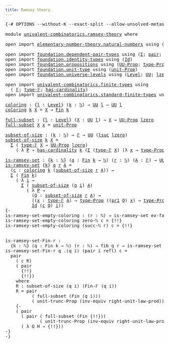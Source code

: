 ```yaml
---
title: Ramsey theory
---
```


<pre class="Agda"><a id="39" class="Symbol">{-#</a> <a id="43" class="Keyword">OPTIONS</a> <a id="51" class="Pragma">--without-K</a> <a id="63" class="Pragma">--exact-split</a> <a id="77" class="Pragma">--allow-unsolved-metas</a> <a id="100" class="Symbol">#-}</a>

<a id="105" class="Keyword">module</a> <a id="112" href="univalent-combinatorics.ramsey-theory.html" class="Module">univalent-combinatorics.ramsey-theory</a> <a id="150" class="Keyword">where</a>

<a id="157" class="Keyword">open</a> <a id="162" class="Keyword">import</a> <a id="169" href="elementary-number-theory.natural-numbers.html" class="Module">elementary-number-theory.natural-numbers</a> <a id="210" class="Keyword">using</a> <a id="216" class="Symbol">(</a><a id="217" href="elementary-number-theory.natural-numbers.html#1458" class="Datatype">ℕ</a><a id="218" class="Symbol">;</a> <a id="220" href="elementary-number-theory.natural-numbers.html#1479" class="InductiveConstructor">zero-ℕ</a><a id="226" class="Symbol">;</a> <a id="228" href="elementary-number-theory.natural-numbers.html#1492" class="InductiveConstructor">succ-ℕ</a><a id="234" class="Symbol">)</a>

<a id="237" class="Keyword">open</a> <a id="242" class="Keyword">import</a> <a id="249" href="foundation.dependent-pair-types.html" class="Module">foundation.dependent-pair-types</a> <a id="281" class="Keyword">using</a> <a id="287" class="Symbol">(</a><a id="288" href="foundation-core.dependent-pair-types.html#515" class="Record">Σ</a><a id="289" class="Symbol">;</a> <a id="291" href="foundation-core.dependent-pair-types.html#588" class="InductiveConstructor">pair</a><a id="295" class="Symbol">;</a> <a id="297" href="foundation-core.dependent-pair-types.html#605" class="Field">pr1</a><a id="300" class="Symbol">;</a> <a id="302" href="foundation-core.dependent-pair-types.html#617" class="Field">pr2</a><a id="305" class="Symbol">)</a>
<a id="307" class="Keyword">open</a> <a id="312" class="Keyword">import</a> <a id="319" href="foundation.identity-types.html" class="Module">foundation.identity-types</a> <a id="345" class="Keyword">using</a> <a id="351" class="Symbol">(</a><a id="352" href="foundation-core.identity-types.html#1767" class="Datatype">Id</a><a id="354" class="Symbol">)</a>
<a id="356" class="Keyword">open</a> <a id="361" class="Keyword">import</a> <a id="368" href="foundation.propositions.html" class="Module">foundation.propositions</a> <a id="392" class="Keyword">using</a> <a id="398" class="Symbol">(</a><a id="399" href="foundation-core.propositions.html#1393" class="Function">UU-Prop</a><a id="406" class="Symbol">;</a> <a id="408" href="foundation-core.propositions.html#1495" class="Function">type-Prop</a><a id="417" class="Symbol">)</a>
<a id="419" class="Keyword">open</a> <a id="424" class="Keyword">import</a> <a id="431" href="foundation.unit-type.html" class="Module">foundation.unit-type</a> <a id="452" class="Keyword">using</a> <a id="458" class="Symbol">(</a><a id="459" href="foundation.unit-type.html#2966" class="Function">unit-Prop</a><a id="468" class="Symbol">)</a>
<a id="470" class="Keyword">open</a> <a id="475" class="Keyword">import</a> <a id="482" href="foundation.universe-levels.html" class="Module">foundation.universe-levels</a> <a id="509" class="Keyword">using</a> <a id="515" class="Symbol">(</a><a id="516" href="Agda.Primitive.html#597" class="Postulate">Level</a><a id="521" class="Symbol">;</a> <a id="523" href="foundation-core.universe-levels.html#235" class="Primitive">UU</a><a id="525" class="Symbol">;</a> <a id="527" href="Agda.Primitive.html#764" class="Primitive">lzero</a><a id="532" class="Symbol">;</a> <a id="534" href="Agda.Primitive.html#780" class="Primitive">lsuc</a><a id="538" class="Symbol">)</a>

<a id="541" class="Keyword">open</a> <a id="546" class="Keyword">import</a> <a id="553" href="univalent-combinatorics.finite-types.html" class="Module">univalent-combinatorics.finite-types</a> <a id="590" class="Keyword">using</a>
  <a id="598" class="Symbol">(</a> <a id="600" href="univalent-combinatorics.finite-types.html#4639" class="Function">𝔽</a><a id="601" class="Symbol">;</a> <a id="603" href="univalent-combinatorics.finite-types.html#4687" class="Function">type-𝔽</a><a id="609" class="Symbol">;</a> <a id="611" href="univalent-combinatorics.finite-types.html#4976" class="Function">has-cardinality</a><a id="626" class="Symbol">)</a>
<a id="628" class="Keyword">open</a> <a id="633" class="Keyword">import</a> <a id="640" href="univalent-combinatorics.standard-finite-types.html" class="Module">univalent-combinatorics.standard-finite-types</a> <a id="686" class="Keyword">using</a> <a id="692" class="Symbol">(</a><a id="693" href="univalent-combinatorics.standard-finite-types.html#2149" class="Function">Fin</a><a id="696" class="Symbol">)</a>

<a id="coloring"></a><a id="699" href="univalent-combinatorics.ramsey-theory.html#699" class="Function">coloring</a> <a id="708" class="Symbol">:</a> <a id="710" class="Symbol">{</a><a id="711" href="univalent-combinatorics.ramsey-theory.html#711" class="Bound">l</a> <a id="713" class="Symbol">:</a> <a id="715" href="Agda.Primitive.html#597" class="Postulate">Level</a><a id="720" class="Symbol">}</a> <a id="722" class="Symbol">(</a><a id="723" href="univalent-combinatorics.ramsey-theory.html#723" class="Bound">k</a> <a id="725" class="Symbol">:</a> <a id="727" href="elementary-number-theory.natural-numbers.html#1458" class="Datatype">ℕ</a><a id="728" class="Symbol">)</a> <a id="730" class="Symbol">→</a> <a id="732" href="foundation-core.universe-levels.html#235" class="Primitive">UU</a> <a id="735" href="univalent-combinatorics.ramsey-theory.html#711" class="Bound">l</a> <a id="737" class="Symbol">→</a> <a id="739" href="foundation-core.universe-levels.html#235" class="Primitive">UU</a> <a id="742" href="univalent-combinatorics.ramsey-theory.html#711" class="Bound">l</a>
<a id="744" href="univalent-combinatorics.ramsey-theory.html#699" class="Function">coloring</a> <a id="753" href="univalent-combinatorics.ramsey-theory.html#753" class="Bound">k</a> <a id="755" href="univalent-combinatorics.ramsey-theory.html#755" class="Bound">X</a> <a id="757" class="Symbol">=</a> <a id="759" href="univalent-combinatorics.ramsey-theory.html#755" class="Bound">X</a> <a id="761" class="Symbol">→</a> <a id="763" href="univalent-combinatorics.standard-finite-types.html#2149" class="Function">Fin</a> <a id="767" href="univalent-combinatorics.ramsey-theory.html#753" class="Bound">k</a>

<a id="full-subset"></a><a id="770" href="univalent-combinatorics.ramsey-theory.html#770" class="Function">full-subset</a> <a id="782" class="Symbol">:</a> <a id="784" class="Symbol">{</a><a id="785" href="univalent-combinatorics.ramsey-theory.html#785" class="Bound">l</a> <a id="787" class="Symbol">:</a> <a id="789" href="Agda.Primitive.html#597" class="Postulate">Level</a><a id="794" class="Symbol">}</a> <a id="796" class="Symbol">(</a><a id="797" href="univalent-combinatorics.ramsey-theory.html#797" class="Bound">X</a> <a id="799" class="Symbol">:</a> <a id="801" href="foundation-core.universe-levels.html#235" class="Primitive">UU</a> <a id="804" href="univalent-combinatorics.ramsey-theory.html#785" class="Bound">l</a><a id="805" class="Symbol">)</a> <a id="807" class="Symbol">→</a> <a id="809" href="univalent-combinatorics.ramsey-theory.html#797" class="Bound">X</a> <a id="811" class="Symbol">→</a> <a id="813" href="foundation-core.propositions.html#1393" class="Function">UU-Prop</a> <a id="821" href="Agda.Primitive.html#764" class="Primitive">lzero</a>
<a id="827" href="univalent-combinatorics.ramsey-theory.html#770" class="Function">full-subset</a> <a id="839" href="univalent-combinatorics.ramsey-theory.html#839" class="Bound">X</a> <a id="841" href="univalent-combinatorics.ramsey-theory.html#841" class="Bound">x</a> <a id="843" class="Symbol">=</a> <a id="845" href="foundation.unit-type.html#2966" class="Function">unit-Prop</a>

<a id="subset-of-size"></a><a id="856" href="univalent-combinatorics.ramsey-theory.html#856" class="Function">subset-of-size</a> <a id="871" class="Symbol">:</a> <a id="873" class="Symbol">(</a><a id="874" href="univalent-combinatorics.ramsey-theory.html#874" class="Bound">k</a> <a id="876" class="Symbol">:</a> <a id="878" href="elementary-number-theory.natural-numbers.html#1458" class="Datatype">ℕ</a><a id="879" class="Symbol">)</a> <a id="881" class="Symbol">→</a> <a id="883" href="univalent-combinatorics.finite-types.html#4639" class="Function">𝔽</a> <a id="885" class="Symbol">→</a> <a id="887" href="foundation-core.universe-levels.html#235" class="Primitive">UU</a> <a id="890" class="Symbol">(</a><a id="891" href="Agda.Primitive.html#780" class="Primitive">lsuc</a> <a id="896" href="Agda.Primitive.html#764" class="Primitive">lzero</a><a id="901" class="Symbol">)</a>
<a id="903" href="univalent-combinatorics.ramsey-theory.html#856" class="Function">subset-of-size</a> <a id="918" href="univalent-combinatorics.ramsey-theory.html#918" class="Bound">k</a> <a id="920" href="univalent-combinatorics.ramsey-theory.html#920" class="Bound">X</a> <a id="922" class="Symbol">=</a>
  <a id="926" href="foundation-core.dependent-pair-types.html#515" class="Record">Σ</a> <a id="928" class="Symbol">(</a> <a id="930" href="univalent-combinatorics.finite-types.html#4687" class="Function">type-𝔽</a> <a id="937" href="univalent-combinatorics.ramsey-theory.html#920" class="Bound">X</a> <a id="939" class="Symbol">→</a> <a id="941" href="foundation-core.propositions.html#1393" class="Function">UU-Prop</a> <a id="949" href="Agda.Primitive.html#764" class="Primitive">lzero</a><a id="954" class="Symbol">)</a>
    <a id="960" class="Symbol">(</a> <a id="962" class="Symbol">λ</a> <a id="964" href="univalent-combinatorics.ramsey-theory.html#964" class="Bound">P</a> <a id="966" class="Symbol">→</a> <a id="968" href="univalent-combinatorics.finite-types.html#4976" class="Function">has-cardinality</a> <a id="984" href="univalent-combinatorics.ramsey-theory.html#918" class="Bound">k</a> <a id="986" class="Symbol">(</a><a id="987" href="foundation-core.dependent-pair-types.html#515" class="Record">Σ</a> <a id="989" class="Symbol">(</a><a id="990" href="univalent-combinatorics.finite-types.html#4687" class="Function">type-𝔽</a> <a id="997" href="univalent-combinatorics.ramsey-theory.html#920" class="Bound">X</a><a id="998" class="Symbol">)</a> <a id="1000" class="Symbol">(λ</a> <a id="1003" href="univalent-combinatorics.ramsey-theory.html#1003" class="Bound">x</a> <a id="1005" class="Symbol">→</a> <a id="1007" href="foundation-core.propositions.html#1495" class="Function">type-Prop</a> <a id="1017" class="Symbol">(</a><a id="1018" href="univalent-combinatorics.ramsey-theory.html#964" class="Bound">P</a> <a id="1020" href="univalent-combinatorics.ramsey-theory.html#1003" class="Bound">x</a><a id="1021" class="Symbol">))))</a>

<a id="is-ramsey-set"></a><a id="1027" href="univalent-combinatorics.ramsey-theory.html#1027" class="Function">is-ramsey-set</a> <a id="1041" class="Symbol">:</a> <a id="1043" class="Symbol">{</a><a id="1044" href="univalent-combinatorics.ramsey-theory.html#1044" class="Bound">k</a> <a id="1046" class="Symbol">:</a> <a id="1048" href="elementary-number-theory.natural-numbers.html#1458" class="Datatype">ℕ</a><a id="1049" class="Symbol">}</a> <a id="1051" class="Symbol">(</a><a id="1052" href="univalent-combinatorics.ramsey-theory.html#1052" class="Bound">q</a> <a id="1054" class="Symbol">:</a> <a id="1056" href="univalent-combinatorics.standard-finite-types.html#2149" class="Function">Fin</a> <a id="1060" href="univalent-combinatorics.ramsey-theory.html#1044" class="Bound">k</a> <a id="1062" class="Symbol">→</a> <a id="1064" href="elementary-number-theory.natural-numbers.html#1458" class="Datatype">ℕ</a><a id="1065" class="Symbol">)</a> <a id="1067" class="Symbol">(</a><a id="1068" href="univalent-combinatorics.ramsey-theory.html#1068" class="Bound">r</a> <a id="1070" class="Symbol">:</a> <a id="1072" href="elementary-number-theory.natural-numbers.html#1458" class="Datatype">ℕ</a><a id="1073" class="Symbol">)</a> <a id="1075" class="Symbol">(</a><a id="1076" href="univalent-combinatorics.ramsey-theory.html#1076" class="Bound">A</a> <a id="1078" class="Symbol">:</a> <a id="1080" href="univalent-combinatorics.finite-types.html#4639" class="Function">𝔽</a><a id="1081" class="Symbol">)</a> <a id="1083" class="Symbol">→</a> <a id="1085" href="foundation-core.universe-levels.html#235" class="Primitive">UU</a> <a id="1088" class="Symbol">(</a><a id="1089" href="Agda.Primitive.html#780" class="Primitive">lsuc</a> <a id="1094" href="Agda.Primitive.html#764" class="Primitive">lzero</a><a id="1099" class="Symbol">)</a>
<a id="1101" href="univalent-combinatorics.ramsey-theory.html#1027" class="Function">is-ramsey-set</a> <a id="1115" class="Symbol">{</a><a id="1116" href="univalent-combinatorics.ramsey-theory.html#1116" class="Bound">k</a><a id="1117" class="Symbol">}</a> <a id="1119" href="univalent-combinatorics.ramsey-theory.html#1119" class="Bound">q</a> <a id="1121" href="univalent-combinatorics.ramsey-theory.html#1121" class="Bound">r</a> <a id="1123" href="univalent-combinatorics.ramsey-theory.html#1123" class="Bound">A</a> <a id="1125" class="Symbol">=</a>
  <a id="1129" class="Symbol">(</a><a id="1130" href="univalent-combinatorics.ramsey-theory.html#1130" class="Bound">c</a> <a id="1132" class="Symbol">:</a> <a id="1134" href="univalent-combinatorics.ramsey-theory.html#699" class="Function">coloring</a> <a id="1143" href="univalent-combinatorics.ramsey-theory.html#1116" class="Bound">k</a> <a id="1145" class="Symbol">(</a><a id="1146" href="univalent-combinatorics.ramsey-theory.html#856" class="Function">subset-of-size</a> <a id="1161" href="univalent-combinatorics.ramsey-theory.html#1121" class="Bound">r</a> <a id="1163" href="univalent-combinatorics.ramsey-theory.html#1123" class="Bound">A</a><a id="1164" class="Symbol">))</a> <a id="1167" class="Symbol">→</a>
  <a id="1171" href="foundation-core.dependent-pair-types.html#515" class="Record">Σ</a> <a id="1173" class="Symbol">(</a> <a id="1175" href="univalent-combinatorics.standard-finite-types.html#2149" class="Function">Fin</a> <a id="1179" href="univalent-combinatorics.ramsey-theory.html#1116" class="Bound">k</a><a id="1180" class="Symbol">)</a>
    <a id="1186" class="Symbol">(</a> <a id="1188" class="Symbol">λ</a> <a id="1190" href="univalent-combinatorics.ramsey-theory.html#1190" class="Bound">i</a> <a id="1192" class="Symbol">→</a>
      <a id="1200" href="foundation-core.dependent-pair-types.html#515" class="Record">Σ</a> <a id="1202" class="Symbol">(</a> <a id="1204" href="univalent-combinatorics.ramsey-theory.html#856" class="Function">subset-of-size</a> <a id="1219" class="Symbol">(</a><a id="1220" href="univalent-combinatorics.ramsey-theory.html#1119" class="Bound">q</a> <a id="1222" href="univalent-combinatorics.ramsey-theory.html#1190" class="Bound">i</a><a id="1223" class="Symbol">)</a> <a id="1225" href="univalent-combinatorics.ramsey-theory.html#1123" class="Bound">A</a><a id="1226" class="Symbol">)</a>
        <a id="1236" class="Symbol">(</a> <a id="1238" class="Symbol">λ</a> <a id="1240" href="univalent-combinatorics.ramsey-theory.html#1240" class="Bound">P</a> <a id="1242" class="Symbol">→</a>
          <a id="1254" class="Symbol">(</a><a id="1255" href="univalent-combinatorics.ramsey-theory.html#1255" class="Bound">Q</a> <a id="1257" class="Symbol">:</a> <a id="1259" href="univalent-combinatorics.ramsey-theory.html#856" class="Function">subset-of-size</a> <a id="1274" href="univalent-combinatorics.ramsey-theory.html#1121" class="Bound">r</a> <a id="1276" href="univalent-combinatorics.ramsey-theory.html#1123" class="Bound">A</a><a id="1277" class="Symbol">)</a> <a id="1279" class="Symbol">→</a>
          <a id="1291" class="Symbol">((</a><a id="1293" href="univalent-combinatorics.ramsey-theory.html#1293" class="Bound">x</a> <a id="1295" class="Symbol">:</a> <a id="1297" href="univalent-combinatorics.finite-types.html#4687" class="Function">type-𝔽</a> <a id="1304" href="univalent-combinatorics.ramsey-theory.html#1123" class="Bound">A</a><a id="1305" class="Symbol">)</a> <a id="1307" class="Symbol">→</a> <a id="1309" href="foundation-core.propositions.html#1495" class="Function">type-Prop</a> <a id="1319" class="Symbol">((</a><a id="1321" href="foundation-core.dependent-pair-types.html#605" class="Field">pr1</a> <a id="1325" href="univalent-combinatorics.ramsey-theory.html#1255" class="Bound">Q</a><a id="1326" class="Symbol">)</a> <a id="1328" href="univalent-combinatorics.ramsey-theory.html#1293" class="Bound">x</a><a id="1329" class="Symbol">)</a> <a id="1331" class="Symbol">→</a> <a id="1333" href="foundation-core.propositions.html#1495" class="Function">type-Prop</a> <a id="1343" class="Symbol">((</a><a id="1345" href="foundation-core.dependent-pair-types.html#605" class="Field">pr1</a> <a id="1349" href="univalent-combinatorics.ramsey-theory.html#1240" class="Bound">P</a><a id="1350" class="Symbol">)</a> <a id="1352" href="univalent-combinatorics.ramsey-theory.html#1293" class="Bound">x</a><a id="1353" class="Symbol">))</a> <a id="1356" class="Symbol">→</a>
          <a id="1368" href="foundation-core.identity-types.html#1767" class="Datatype">Id</a> <a id="1371" class="Symbol">(</a><a id="1372" href="univalent-combinatorics.ramsey-theory.html#1130" class="Bound">c</a> <a id="1374" href="univalent-combinatorics.ramsey-theory.html#1255" class="Bound">Q</a><a id="1375" class="Symbol">)</a> <a id="1377" href="univalent-combinatorics.ramsey-theory.html#1190" class="Bound">i</a><a id="1378" class="Symbol">))</a>
<a id="1381" class="Comment">{-
is-ramsey-set-empty-coloring : (r : ℕ) → is-ramsey-set ex-falso r empty-𝔽
is-ramsey-set-empty-coloring zero-ℕ c = {!!}
is-ramsey-set-empty-coloring (succ-ℕ r) c = {!!}
  

is-ramsey-set-Fin-r :
  {k : ℕ} (q : Fin k → ℕ) (r : ℕ) → fib q r → is-ramsey-set q r (Fin-𝔽 r)
is-ramsey-set-Fin-r q .(q i) (pair i refl) c =
  pair
    ( c R)
    ( pair
      {!!}
      {!!})
    where
    R : subset-of-size (q i) (Fin-𝔽 (q i))
    R = pair
          ( full-subset (Fin (q i)))
          ( unit-trunc-Prop (inv-equiv right-unit-law-prod))
    {-
    ( pair
      ( pair ( full-subset (Fin {!!}))
             ( unit-trunc-Prop (inv-equiv right-unit-law-prod)))
      ( λ Q H → {!!}))
-}
-}</a>
</pre>